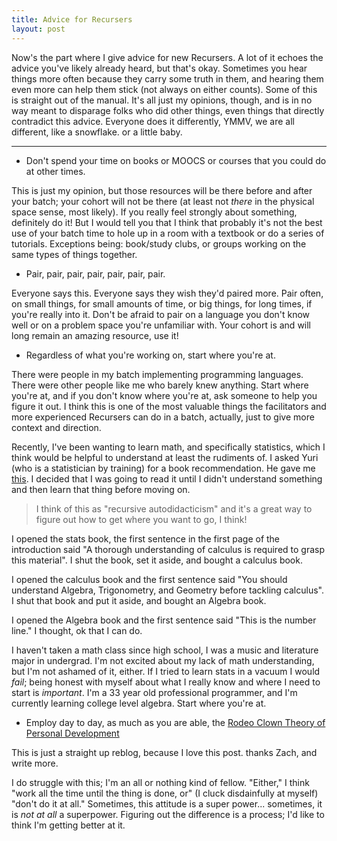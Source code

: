 ```yaml
---
title: Advice for Recursers
layout: post
---
```


Now's the part where I give advice for new Recursers. A lot of it echoes the
advice you've likely already heard, but that's okay. Sometimes you hear things
more often because they carry some truth in them, and hearing them even more can
help them stick (not always on either counts). Some of this is straight out of
the manual. It's all just my opinions, though, and is in no way meant to
disparage folks who did other things, even things that directly contradict this
advice. Everyone does it differently, YMMV, we are all different, like a
snowflake. or a little baby.

<hr>

- Don't spend your time on books or MOOCS or courses that you could do at other times.

This is just my opinion, but those resources will be there before and after
your batch; your cohort will not be there (at least not _there_ in the physical
space sense, most likely). If you really feel strongly about something, definitely do
it! But I would tell you that I think that probably it's not the best use of
your batch time to hole up in a room with a textbook or do a series of
tutorials.  Exceptions being: book/study clubs, or groups working on the same
types of things together.

- Pair, pair, pair, pair, pair, pair, pair.

Everyone says this. Everyone says they wish they'd paired more. Pair often, on
small things, for small amounts of time, or big things, for long times, if
you're really into it.  Don't be afraid to pair on a language you don't know
well or on a problem space you're unfamiliar with. Your cohort is and will
long remain an amazing resource, use it!

- Regardless of what you're working on, start where you're at.

There were people in my batch implementing programming languages. There were
other people like me who barely knew anything. Start where you're at, and if
you don't know where you're at, ask someone to help you figure it out. I think
this is one of the most valuable things the facilitators and more experienced
Recursers can do in a batch, actually, just to give more context and direction.

Recently, I've been wanting to learn math, and specifically statistics, which I
think would be helpful to understand at least the rudiments of. I asked Yuri
(who is a statistician by training) for a book recommendation. He gave me
[this](). I decided that I was going to read it until I didn't understand
something and then learn that thing before moving on.

>I think of this as "recursive autodidacticism" and it's a great way to figure
>out how to get where you want to go, I think!

I opened the stats book, the first sentence in the first page of the
introduction said "A thorough understanding of calculus is required to grasp
this material". I shut the book, set it aside, and bought a calculus book.

I opened the calculus book and the first sentence said "You should understand
Algebra, Trigonometry, and Geometry before tackling calculus". I shut that book
and put it aside, and bought an Algebra book.

I opened the Algebra book and the first sentence said "This is the number line." I
thought, ok that I can do.

I haven't taken a math class since high school, I was a music and literature
major in undergrad. I'm not excited about my lack of math understanding, but
I'm not ashamed of it, either. If I tried to learn stats in a vacuum I would
_fail_; being honest with myself about what I really know and where I need to
start is _important_. I'm a 33 year old professional programmer, and I'm
currently learning college level algebra. Start where you're at.

- Employ day to day, as much as you are able, the
[Rodeo Clown Theory of Personal Development](http://blog.zdsmith.com/the-rodeo-clown-theory-of-personal-development.html)

This is just a straight up reblog, because I love this post. thanks Zach, and
write more.

I do struggle with this; I'm an all or nothing kind of fellow. "Either," I
think "work all the time until the thing is done, or" (I cluck disdainfully at
myself) "don't do it at all." Sometimes, this attitude is a super power...
sometimes, it is _not at all_ a superpower. Figuring out the difference is a
process; I'd like to think I'm getting better at it.
